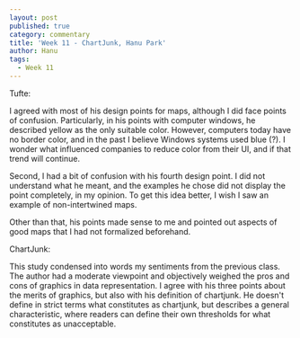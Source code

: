 ```yaml
---
layout: post
published: true
category: commentary
title: 'Week 11 - ChartJunk, Hanu Park'
author: Hanu
tags:
  - Week 11
---
```

Tufte:

I agreed with most of his design points for maps, although I did face points of confusion. Particularly, in his points with computer windows, he described yellow as the only suitable color. However, computers today have no border color, and in the past I believe Windows systems used blue (?). I wonder what influenced companies to reduce color from their UI, and if that trend will continue. 

Second, I had a bit of confusion with his fourth design point. I did not understand what he meant, and the examples he chose did not display the point completely, in my opinion. To get this idea better, I wish I saw an example of non-intertwined maps.

Other than that, his points made sense to me and pointed out aspects of good maps that I had not formalized beforehand.

ChartJunk:

This study condensed into words my sentiments from the previous class. The author had a moderate viewpoint and objectively weighed the pros and cons of graphics in data representation. I agree with his three points about the merits of graphics, but also with his definition of chartjunk. He doesn't define in strict terms what constitutes as chartjunk, but describes a general characteristic, where readers can define their own thresholds for what constitutes as unacceptable.